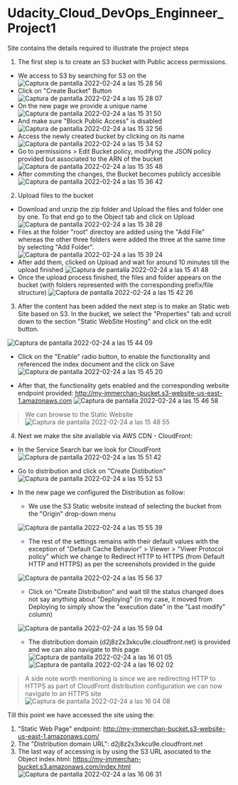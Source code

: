 # Udacity_Cloud_DevOps_Enginneer_Project1
Site contains the details required to illustrate the project steps
1. The first step is to create an S3 bucket with Public access permissions. 
  * We access to S3 by searching for S3 on the 
![Captura de pantalla 2022-02-24 a las 15 28 56](https://user-images.githubusercontent.com/23102562/155543448-9a08b470-7948-485a-847f-8629e56dbd2b.png)
  * Click on "Create Bucket" Button 
![Captura de pantalla 2022-02-24 a las 15 28 07](https://user-images.githubusercontent.com/23102562/155543304-c356fe63-5de2-46a3-87df-f9da69416029.png)
  * On the new page we provide a unique name
![Captura de pantalla 2022-02-24 a las 15 31 50](https://user-images.githubusercontent.com/23102562/155544053-ac2ce128-facb-4d22-8f7a-1e39031b779e.png)
  * And make sure "Block Public Access" is disabled
![Captura de pantalla 2022-02-24 a las 15 32 56](https://user-images.githubusercontent.com/23102562/155544254-063ad10c-7324-4a7e-b94a-726f9e1290a2.png)
  * Access the newly created bucket by clicking on its name
![Captura de pantalla 2022-02-24 a las 15 34 52](https://user-images.githubusercontent.com/23102562/155544589-7e62a744-2d70-42f7-a2e4-3a11181cce17.png)
  * Go to permissions > Edit Bucket policy, modifyng the JSON policy provided but associated to the ARN of the bucket
![Captura de pantalla 2022-02-24 a las 15 35 48](https://user-images.githubusercontent.com/23102562/155544819-ff6c4742-4860-4fdc-a676-405627f2aab3.png)
  * After commiting the changes, the Bucket becomes publicly accesible
![Captura de pantalla 2022-02-24 a las 15 36 42](https://user-images.githubusercontent.com/23102562/155544982-134bfacc-5e5b-45e6-96e9-64e5628d723d.png)
2. Upload files to the bucket
  * Download and unzip the zip folder and Upload the files and folder one by one. To that end go to the Object tab and click on Upload
![Captura de pantalla 2022-02-24 a las 15 38 28](https://user-images.githubusercontent.com/23102562/155545285-77c928c3-bbd7-4687-970f-3c8a7d67f39c.png)
  * Files at the folder "root" directoy are added using the "Add File" whereas the other three folders were added the three at the same time by selecting "Add Folder". 
![Captura de pantalla 2022-02-24 a las 15 39 24](https://user-images.githubusercontent.com/23102562/155545625-e8a44852-e28b-4d8d-957c-39f5cb958de7.png)
* After add them, clicked on Upload and wait for around 10 minutes till the upload finished
![Captura de pantalla 2022-02-24 a las 15 41 48](https://user-images.githubusercontent.com/23102562/155545817-5e69ed84-89c0-4987-ba65-ed9a1a17c385.png)
* Once the upload process finished, the files and folder appears on the bucket (with folders represented with the corresponding prefix/file structure)
![Captura de pantalla 2022-02-24 a las 15 42 26](https://user-images.githubusercontent.com/23102562/155546087-b6e7dc76-789c-42e9-9207-ac0c34d6fb74.png)

3. After the content has been added the next step is to make an Static web Site based on S3. In the bucket, we select the "Properties" tab and scroll down to the section "Static WebSite Hosting" and click on the edit button.

![Captura de pantalla 2022-02-24 a las 15 44 09](https://user-images.githubusercontent.com/23102562/155546351-0b54481a-3b57-45e1-80ce-173db6295bcf.png)
  * Click on the "Enable" radio button, to enable the functionality and referenced the index document and the click on Save
![Captura de pantalla 2022-02-24 a las 15 45 20](https://user-images.githubusercontent.com/23102562/155546651-c5944856-6c79-42d5-acd7-1d1fe34d3965.png)

* After that, the functionality gets enabled and the corresponding website endpoint provided: http://my-jmmerchan-bucket.s3-website-us-east-1.amazonaws.com
![Captura de pantalla 2022-02-24 a las 15 46 58](https://user-images.githubusercontent.com/23102562/155546940-07cf4013-02eb-440c-b77a-02597a5b45bc.png)

> We can browse to the Static Website
![Captura de pantalla 2022-02-24 a las 15 48 55](https://user-images.githubusercontent.com/23102562/155547302-dec0ef79-ca52-4dda-8d74-6a0ca4c11eaa.png)

4. Next we make the site available via AWS CDN - CloudFront:
  * In the Service Search bar we look for CloudFront
![Captura de pantalla 2022-02-24 a las 15 51 42](https://user-images.githubusercontent.com/23102562/155547842-8ce875a5-d935-4e03-864a-c92b1a6c95d5.png)
  * Go to distribution and click on "Create Distibution"
![Captura de pantalla 2022-02-24 a las 15 52 53](https://user-images.githubusercontent.com/23102562/155548077-12681f3d-eb1e-494f-a7af-3182628e8759.png)
  * In the new page we configured the Distribution as follow:
    * We use the S3 Static website instead of selecting the bucket from the "Origin" drop-down menu
    
    ![Captura de pantalla 2022-02-24 a las 15 55 39](https://user-images.githubusercontent.com/23102562/155548555-da6574c7-9cb3-49f8-a9e3-263327b4bbea.png)

    * The rest of the settings remains with their default values with the exception of "Default Cache Behavior" > Viewer > "Viwer Protocol policy" which we change to Redirect HTTP to HTTPS (from Default HTTP and HTTPS) as per the screenshots provided in the guide
    
    ![Captura de pantalla 2022-02-24 a las 15 56 37](https://user-images.githubusercontent.com/23102562/155548761-7309bb80-2710-4737-9330-8570615c0901.png)
  
    * Click on "Create Distribution" and wait till the status changed does not say anything about "Deploying" (in my case, it moved from Deploying to simply show the "execution date" in the "Last modify" column)
    
    ![Captura de pantalla 2022-02-24 a las 15 59 04](https://user-images.githubusercontent.com/23102562/155549183-718015a0-b01c-42a6-8b70-fb61c92435ee.png)
    
    * The distribution domain (d2j8z2x3xkcu9e.cloudfront.net) is provided and we can also navigate to this page  
    ![Captura de pantalla 2022-02-24 a las 16 01 05](https://user-images.githubusercontent.com/23102562/155549527-8aa6e528-b574-4d72-9a68-73e3cbc9b522.png)
    ![Captura de pantalla 2022-02-24 a las 16 02 02](https://user-images.githubusercontent.com/23102562/155549716-7ffb5aab-d04a-418e-bddf-92d4b8c2a2e8.png)

> A side note worth mentioning is since we are redirecting HTTP to HTTPS as part of CloudFront distribution configuration we can now navigate to an HTTPS site
  ![Captura de pantalla 2022-02-24 a las 16 04 08](https://user-images.githubusercontent.com/23102562/155550136-566d8f2e-3b90-4f6d-b63e-df49ef6a4e19.png)


Till this point we have accessed the site using the:
1. "Static Web Page" endpoint: http://my-jmmerchan-bucket.s3-website-us-east-1.amazonaws.com/
2.  The "Distribution domain URL": d2j8z2x3xkcu9e.cloudfront.net
3.  The last way of accessing is by using the S3 URL asociated to the Object index.html: https://my-jmmerchan-bucket.s3.amazonaws.com/index.html
![Captura de pantalla 2022-02-24 a las 16 06 31](https://user-images.githubusercontent.com/23102562/155550549-a7817949-8f7f-4b33-a108-df99b502e290.png)


